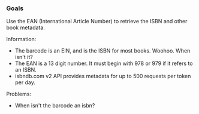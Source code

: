 
### Goals

Use the EAN (International Article Number) to retrieve the ISBN and other book metadata.


Information:

- The barcode is an EIN, and is the ISBN for most books. Woohoo. When isn't it?
- The EAN is a 13 digit number. It must begin with 978 or 979 if it refers to an ISBN.
- isbndb.com v2 API provides metadata for up to 500 requests per token per day.


Problems:
- When isn't the barcode an isbn?


